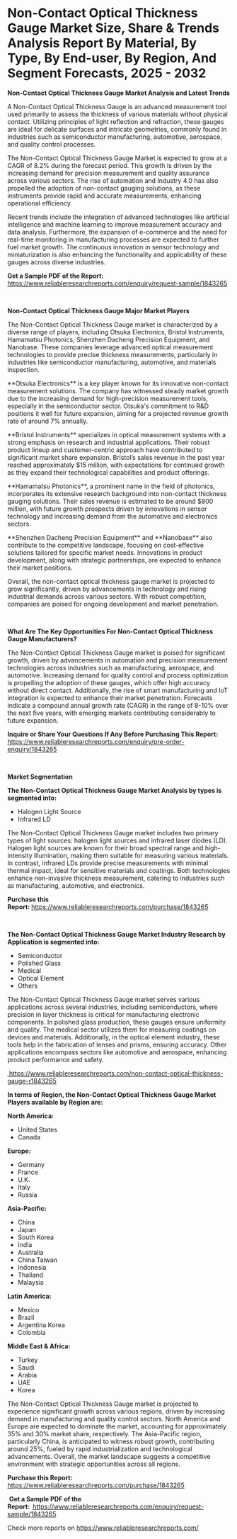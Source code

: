 <p><h1>Non-Contact Optical Thickness Gauge Market Size, Share & Trends Analysis Report By Material, By Type, By End-user, By Region, And Segment Forecasts, 2025 - 2032</h1></p><p><strong>Non-Contact Optical Thickness Gauge Market Analysis and Latest Trends</strong></p>
<p><p>A Non-Contact Optical Thickness Gauge is an advanced measurement tool used primarily to assess the thickness of various materials without physical contact. Utilizing principles of light reflection and refraction, these gauges are ideal for delicate surfaces and intricate geometries, commonly found in industries such as semiconductor manufacturing, automotive, aerospace, and quality control processes. </p><p>The Non-Contact Optical Thickness Gauge Market is expected to grow at a CAGR of 8.2% during the forecast period. This growth is driven by the increasing demand for precision measurement and quality assurance across various sectors. The rise of automation and Industry 4.0 has also propelled the adoption of non-contact gauging solutions, as these instruments provide rapid and accurate measurements, enhancing operational efficiency. </p><p>Recent trends include the integration of advanced technologies like artificial intelligence and machine learning to improve measurement accuracy and data analysis. Furthermore, the expansion of e-commerce and the need for real-time monitoring in manufacturing processes are expected to further fuel market growth. The continuous innovation in sensor technology and miniaturization is also enhancing the functionality and applicability of these gauges across diverse industries.</p></p>
<p><strong>Get a Sample PDF of the Report:&nbsp;</strong> <a href="https://www.reliableresearchreports.com/enquiry/request-sample/1843265?utm_campaign=3364&utm_medium=2&utm_source=Github&utm_content=ia&utm_term=12042025&utm_id=non-contact-optical-thickness-gauge">https://www.reliableresearchreports.com/enquiry/request-sample/1843265</a></p>
<p>&nbsp;</p>
<p><strong>Non-Contact Optical Thickness Gauge Major Market Players</strong></p>
<p><p>The Non-Contact Optical Thickness Gauge market is characterized by a diverse range of players, including Otsuka Electronics, Bristol Instruments, Hamamatsu Photonics, Shenzhen Dacheng Precision Equipment, and Nanobase. These companies leverage advanced optical measurement technologies to provide precise thickness measurements, particularly in industries like semiconductor manufacturing, automotive, and materials inspection.</p><p>**Otsuka Electronics** is a key player known for its innovative non-contact measurement solutions. The company has witnessed steady market growth due to the increasing demand for high-precision measurement tools, especially in the semiconductor sector. Otsuka's commitment to R&D positions it well for future expansion, aiming for a projected revenue growth rate of around 7% annually.</p><p>**Bristol Instruments** specializes in optical measurement systems with a strong emphasis on research and industrial applications. Their robust product lineup and customer-centric approach have contributed to significant market share expansion. Bristol’s sales revenue in the past year reached approximately $15 million, with expectations for continued growth as they expand their technological capabilities and product offerings.</p><p>**Hamamatsu Photonics**, a prominent name in the field of photonics, incorporates its extensive research background into non-contact thickness gauging solutions. Their sales revenue is estimated to be around $800 million, with future growth prospects driven by innovations in sensor technology and increasing demand from the automotive and electronics sectors.</p><p>**Shenzhen Dacheng Precision Equipment** and **Nanobase** also contribute to the competitive landscape, focusing on cost-effective solutions tailored for specific market needs. Innovations in product development, along with strategic partnerships, are expected to enhance their market positions.</p><p>Overall, the non-contact optical thickness gauge market is projected to grow significantly, driven by advancements in technology and rising industrial demands across various sectors. With robust competition, companies are poised for ongoing development and market penetration.</p></p>
<p>&nbsp;</p>
<p><strong>What Are The Key Opportunities For Non-Contact Optical Thickness Gauge Manufacturers?</strong></p>
<p><p>The Non-Contact Optical Thickness Gauge market is poised for significant growth, driven by advancements in automation and precision measurement technologies across industries such as manufacturing, aerospace, and automotive. Increasing demand for quality control and process optimization is propelling the adoption of these gauges, which offer high accuracy without direct contact. Additionally, the rise of smart manufacturing and IoT integration is expected to enhance their market penetration. Forecasts indicate a compound annual growth rate (CAGR) in the range of 8-10% over the next five years, with emerging markets contributing considerably to future expansion.</p></p>
<p><strong>Inquire or Share Your Questions If Any Before Purchasing This Report:</strong> <a href="https://www.reliableresearchreports.com/enquiry/pre-order-enquiry/1843265?utm_campaign=3364&utm_medium=2&utm_source=Github&utm_content=ia&utm_term=12042025&utm_id=non-contact-optical-thickness-gauge">https://www.reliableresearchreports.com/enquiry/pre-order-enquiry/1843265</a></p>
<p>&nbsp;</p>
<p><strong>Market Segmentation</strong></p>
<p><strong>The Non-Contact Optical Thickness Gauge Market Analysis by types is segmented into:</strong></p>
<p><ul><li>Halogen Light Source</li><li>Infrared LD</li></ul></p>
<p><p>The Non-Contact Optical Thickness Gauge market includes two primary types of light sources: halogen light sources and infrared laser diodes (LD). Halogen light sources are known for their broad spectral range and high-intensity illumination, making them suitable for measuring various materials. In contrast, infrared LDs provide precise measurements with minimal thermal impact, ideal for sensitive materials and coatings. Both technologies enhance non-invasive thickness measurement, catering to industries such as manufacturing, automotive, and electronics.</p></p>
<p><strong>Purchase this Report:&nbsp;</strong><a href="https://www.reliableresearchreports.com/purchase/1843265?utm_campaign=3364&utm_medium=2&utm_source=Github&utm_content=ia&utm_term=12042025&utm_id=non-contact-optical-thickness-gauge">https://www.reliableresearchreports.com/purchase/1843265</a></p>
<p>&nbsp;</p>
<p><strong>The Non-Contact Optical Thickness Gauge Market Industry Research by Application is segmented into:</strong></p>
<p><ul><li>Semiconductor</li><li>Polished Glass</li><li>Medical</li><li>Optical Element</li><li>Others</li></ul></p>
<p><p>The Non-Contact Optical Thickness Gauge market serves various applications across several industries, including semiconductors, where precision in layer thickness is critical for manufacturing electronic components. In polished glass production, these gauges ensure uniformity and quality. The medical sector utilizes them for measuring coatings on devices and materials. Additionally, in the optical element industry, these tools help in the fabrication of lenses and prisms, ensuring accuracy. Other applications encompass sectors like automotive and aerospace, enhancing product performance and safety.</p></p>
<p><a href="https://www.reliableresearchreports.com/non-contact-optical-thickness-gauge-r1843265?utm_campaign=3364&utm_medium=2&utm_source=Github&utm_content=ia&utm_term=12042025&utm_id=non-contact-optical-thickness-gauge">&nbsp;https://www.reliableresearchreports.com/non-contact-optical-thickness-gauge-r1843265</a></p>
<p><strong>In terms of Region, the Non-Contact Optical Thickness Gauge Market Players available by Region are:</strong></p>
<p>
    <p> <strong> North America: </strong>
        <ul>
            <li>United States</li>
            <li>Canada</li>
        </ul>
        </p> 
    <p> <strong> Europe: </strong>
        <ul>
            <li>Germany</li>
            <li>France</li>
            <li>U.K.</li>
            <li>Italy</li>
            <li>Russia</li>
        </ul>
        </p> 
    <p> <strong> Asia-Pacific: </strong>
        <ul>
            <li>China</li>
            <li>Japan</li>
            <li>South Korea</li>
            <li>India</li>
            <li>Australia</li>
            <li>China Taiwan</li>
            <li>Indonesia</li>
            <li>Thailand</li>
            <li>Malaysia</li>
        </ul>
        </p> 
    <p> <strong> Latin America: </strong>
        <ul>
            <li>Mexico</li>
            <li>Brazil</li>
            <li>Argentina Korea</li>
            <li>Colombia</li>
        </ul>
        </p> 
    <p> <strong> Middle East & Africa: </strong>
        <ul>
            <li>Turkey</li>
            <li>Saudi</li>
            <li>Arabia</li>
            <li>UAE</li>
            <li>Korea</li>
        </ul>
    </p>
    </p>
<p><p>The Non-Contact Optical Thickness Gauge market is projected to experience significant growth across various regions, driven by increasing demand in manufacturing and quality control sectors. North America and Europe are expected to dominate the market, accounting for approximately 35% and 30% market share, respectively. The Asia-Pacific region, particularly China, is anticipated to witness robust growth, contributing around 25%, fueled by rapid industrialization and technological advancements. Overall, the market landscape suggests a competitive environment with strategic opportunities across all regions.</p></p>
<p><strong>Purchase this Report: </strong><a href="https://www.reliableresearchreports.com/purchase/1843265?utm_campaign=3364&utm_medium=2&utm_source=Github&utm_content=ia&utm_term=12042025&utm_id=non-contact-optical-thickness-gauge">https://www.reliableresearchreports.com/purchase/1843265</a></p>
<p>&nbsp;<strong>Get a Sample PDF of the Report:&nbsp;&nbsp;</strong><a href="https://www.reliableresearchreports.com/enquiry/request-sample/1843265?utm_campaign=3364&utm_medium=2&utm_source=Github&utm_content=ia&utm_term=12042025&utm_id=non-contact-optical-thickness-gauge">https://www.reliableresearchreports.com/enquiry/request-sample/1843265</a></p>
<p><strong></strong></p>
<p>Check more reports on <a href="https://www.reliableresearchreports.com/?utm_campaign=3364&utm_medium=2&utm_source=Github&utm_content=ia&utm_term=12042025&utm_id=non-contact-optical-thickness-gauge">https://www.reliableresearchreports.com/</a></p>